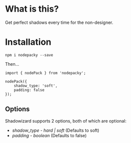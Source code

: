 # What is this?

Get perfect shadows every time for the non-designer.

# Installation

`npm i nodepacky --save`

Then...

```
import { nodePack } from 'nodepacky';

nodePack({
    shadow_type: 'soft',
    padding: false
});
```

## Options

Shadowizard supports 2 options, both of which are optional:

* *shadow_type* - _hard | soft_ (Defaults to soft)
* *padding* - _boolean_ (Defaults to false)
